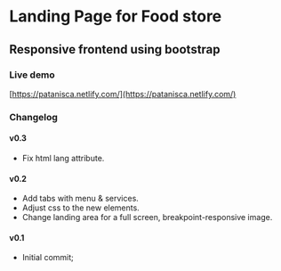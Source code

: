 # Landing Page for Food store
## Responsive frontend using bootstrap

### Live demo
[https://patanisca.netlify.com/](https://patanisca.netlify.com/)

### Changelog

#### v0.3
- Fix html lang attribute.

#### v0.2
- Add tabs with menu & services.
- Adjust css to the new elements.
- Change landing area for a full screen, breakpoint-responsive image.

#### v0.1
- Initial commit;
